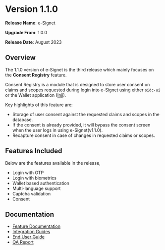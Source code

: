# Version 1.1.0

**Release Name**: e-Signet

**Upgrade From**: 1.0.0

**Release Date**: August 2023

## Overview

The 1.1.0 version of e-Signet is the third release which mainly focuses on the **Consent Registry** feature.

Consent Registry is a module that is designed to store user consent on claims and scopes requested during login into e-Signet using either `oidc-ui` or the Wallet application ([Inji](https://docs.mosip.io/inji/)). 

Key highlights of this feature are:
* Storage of user consent against the requested claims and scopes in the database.
* If the consent is already provided, it will bypass the consent screen when the user logs in using e-Signet(v1.1.0).
* Recapture consent in case of changes in requested claims or scopes.

## Features Included

Below are the features available in the release,

* Login with OTP
* Login with biometrics
* Wallet based authentication
* Multi-language support
* Captcha validation
* Consent

## Documentation

* [Feature Documentation](architecture/features.md)
* [Integration Guides](integration-guides/)
* [End User Guide](esignet-end-user-guide.md)
* [QA Report](test-report-1.1.0.md)
